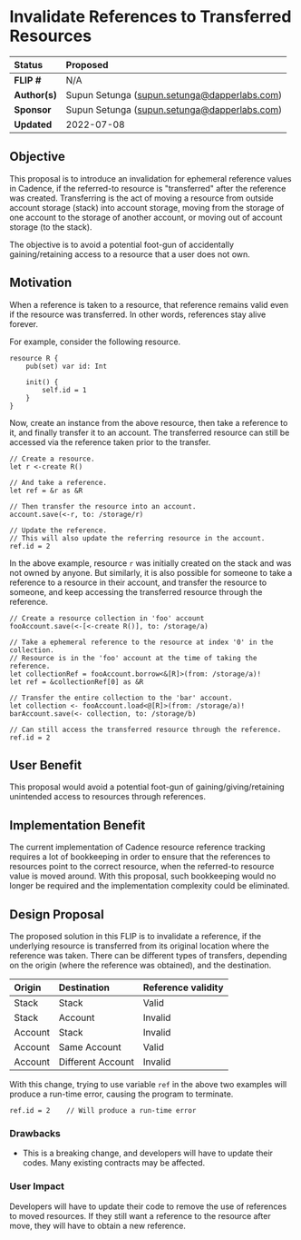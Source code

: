 # Invalidate References to Transferred Resources

| Status        | Proposed                                     |
:-------------- |:---------------------------------------------|
| **FLIP #**    | N/A                                          |
| **Author(s)** | Supun Setunga (supun.setunga@dapperlabs.com) |
| **Sponsor**   | Supun Setunga (supun.setunga@dapperlabs.com) |
| **Updated**   | 2022-07-08                                   |

## Objective

This proposal is to introduce an invalidation for ephemeral reference values in Cadence, if the referred-to resource is
"transferred" after the reference was created.
Transferring is the act of moving a resource from outside account storage (stack) into account storage, moving from
the storage of one account to the storage of another account, or moving out of account storage (to the stack).

The objective is to avoid a potential foot-gun of accidentally gaining/retaining access to a resource that a user
does not own.

## Motivation

When a reference is taken to a resource, that reference remains valid even if the resource was transferred.
In other words, references stay alive forever.

For example, consider the following resource.

```cadence
resource R {
    pub(set) var id: Int

    init() {
        self.id = 1
    }
}
```

Now, create an instance from the above resource, then take a reference to it, and finally transfer it to an account.
The transferred resource can still be accessed via the reference taken prior to the transfer.

```cadence
// Create a resource.
let r <-create R()

// And take a reference.
let ref = &r as &R

// Then transfer the resource into an account.
account.save(<-r, to: /storage/r)

// Update the reference.
// This will also update the referring resource in the account.
ref.id = 2
```

In the above example, resource `r` was initially created on the stack and was not owned by anyone.
But similarly, it is also possible for someone to take a reference to a resource in their account, and transfer the
resource to someone, and keep accessing the transferred resource through the reference.
```cadence
// Create a resource collection in 'foo' account
fooAccount.save(<-[<-create R()], to: /storage/a)

// Take a ephemeral reference to the resource at index '0' in the collection.
// Resource is in the 'foo' account at the time of taking the reference.
let collectionRef = fooAccount.borrow<&[R]>(from: /storage/a)!
let ref = &collectionRef[0] as &R

// Transfer the entire collection to the 'bar' account.
let collection <- fooAccount.load<@[R]>(from: /storage/a)!
barAccount.save(<- collection, to: /storage/b)

// Can still access the transferred resource through the reference.
ref.id = 2
```

## User Benefit
This proposal would avoid a potential foot-gun of gaining/giving/retaining unintended access to resources through
references.

## Implementation Benefit
The current implementation of Cadence resource reference tracking requires a lot of bookkeeping in order to ensure
that the references to resources point to the correct resource, when the referred-to resource value is moved around.
With this proposal, such bookkeeping would no longer be required and the implementation complexity could be eliminated.

## Design Proposal
The proposed solution in this FLIP is to invalidate a reference, if the underlying resource is transferred from its
original location where the reference was taken.
There can be different types of transfers, depending on the origin (where the reference was obtained), and the
destination.

| Origin  | Destination       | Reference validity |
|:--------|:------------------|:-------------------|   
| Stack   | Stack             | Valid              |
| Stack   | Account           | Invalid            |
| Account | Stack             | Invalid            |
| Account | Same Account      | Valid              |
| Account | Different Account | Invalid            |

With this change, trying to use variable `ref` in the above two examples will produce a run-time error,
causing the program to terminate.
```cadence
ref.id = 2    // Will produce a run-time error
```

### Drawbacks
- This is a breaking change, and developers will have to update their codes. Many existing contracts may be affected.

### User Impact

Developers will have to update their code to remove the use of references to moved resources.
If they still want a reference to the resource after move, they will have to obtain a new reference.
